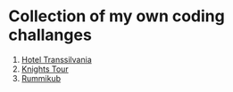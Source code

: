 # Collection of my own coding challanges

1. [Hotel Transsilvania](./hotel_transsilvanien/readme.md)
2. [Knights Tour](./knights_tour/readme.md)
3. [Rummikub](./rummikub/rummikub.md)